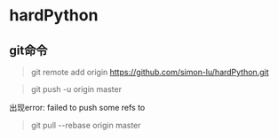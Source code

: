# hardPython
## git命令
> git remote add origin https://github.com/simon-lu/hardPython.git

> git push -u origin master

出现error: failed to push some refs to
> git pull --rebase origin master
